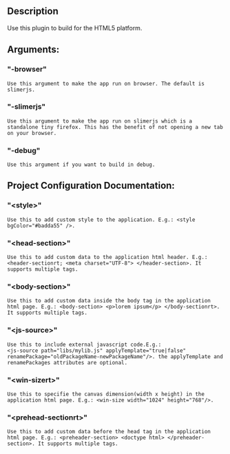 ## Description
 
Use this plugin to build for the HTML5 platform.
 
## Arguments:
### "-browser"
	Use this argument to make the app run on browser. The default is slimerjs.
### "-slimerjs"
	Use this argument to make the app run on slimerjs which is a standalone tiny firefox. This has the benefit of not opening a new tab on your browser.
### "-debug"
	Use this argument if you want to build in debug.

## Project Configuration Documentation:
### "&lt;style&gt;"
 	Use this to add custom style to the application. E.g.: <style bgColor="#badda55" />.
### "&lt;head-section&gt;"
	Use this to add custom data to the application html header. E.g.: <header-sectionrt; <meta charset="UTF-8"> </header-section>. It supports multiple tags.
### "&lt;body-section&gt;" 
 	Use this to add custom data inside the body tag in the application html page. E.g.: <body-section> <p>lorem ipsum</p> </body-sectionrt>. It supports multiple tags.

### "&lt;js-source&gt;"
 	Use this to include external javascript code.E.g.: 
 	<js-source path="libs/mylib.js" applyTemplate="true|false" renamePackage="oldPackageName-newPackageName"/>. the applyTemplate and renamePackages attributes are optional.
 
### "&lt;win-sizert&gt;"
	Use this to specifie the canvas dimension(width x height) in the application html page. E.g.: <win-size width="1024" height="768"/>.

### "&lt;prehead-sectionrt&gt;"
	Use this to add custom data before the head tag in the application html page. E.g.: <preheader-section> <doctype html> </preheader-section>. It supports multiple tags.
